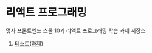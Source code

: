 # 리액트 프로그래밍

멋사 프론트엔드 스쿨 10기 리액트 프로그래밍 학습 과제 저장소

1. [테스트(과제)](https://github.com/rewind122/react/tree/homework/02-design-handoff)
